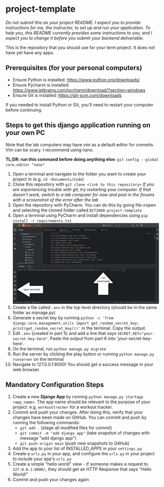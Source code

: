 # project-template

*Do not submit this as your project README. I expect you to provide instructions for me, the instructor, to set up and run your application. To help you, this README currently provides some instructions to you, and I expect you to change it before you submit your backend deliverable.*

This is the repository that you should use for your term project. It does not have yet have any apps.

## Prerequisites (for your personal computers)

* Ensure Python is installed: https://www.python.org/downloads/
* Ensure Pycharm is installed: https://www.jetbrains.com/pycharm/download/?section=windows
* Ensure Git is installed: https://git-scm.com/downloads

If you needed to install Python or Git, you'll need to restart your computer before continuing.

## Steps to get this django application running on your own PC

Note that the lab computers may have vim as a default editor for commits. Vim can be scary. I recommend using nano. 

**TL;DR: run this command before doing anything else:** `git config --global core.editor "nano"` 

1) Open a terminal and navigate to the folder you want to create your project in (e.g. `cd ~Documents/Code`)
2) Clone this repository with `git clone <link to this repository>`
*If you are experiencing trouble with git, try restarting your computer. If that doesn't work, switch to a lab computer for now and post in the forums with a screenshot of the error after the lab*
3) Open the repository with PyCharm. You can do this by going file->open and selecting the cloned folder called `BIT2008-project-template`
4) Open a terminal using PyCharm and install dependencies using `pip install -r requirements.txt`
![install dependencies](readme_assets/run-terminal.jpg)
5) Create a file called `.env` in the top level directory (should be in the same folder as manage.py)
6) Generate a secret key by running `python -c 'from django.core.management.utils import get_random_secret_key; print(get_random_secret_key())'` in the terminal. Copy the output.
7) Edit `.env` (created in part 5) and add a line that says `SECRET_KEY="your-secret-key-here"`. Paste the output from part 6 into 'your-secret-key-here'.
8) On the terminal, run `python manage.py migrate`
9) Run the server by clicking the play button or running `python manage.py runserver` on the terminal
10) Navigate to 127.0.0.1:8000! You should get a success message in your web browser.

## Mandatory Configuration Steps

1. Create a new **Django App** by running `python manage.py startapp <app_name>`. The app name should be relevant to the purpose of your project: e.g. `workouttracker` for a workout tracker.
2. Commit and push your changes. After doing this, verify that your changes have been made on GitHub. You can commit and push by running the following commands: 
    * `git add .` (stage all modified files for commit)
    * `git commit -m "add django app"` (take snapshot of changes with message "add django app")
    * `git push origin main` (push new snapshots to GitHub)
3. Add the app to your list of INSTALLED_APPS in your `settings.py`
4. Create a `urls.py` in your app, and configure the `urls.py` in your project to include your app's `urls.py`
5. Create a simple "hello world" view - if someone makes a request to `127.0.0.1:8000/`, they should get an HTTP Response that says "Hello World!"
6. Commit and push your changes again
